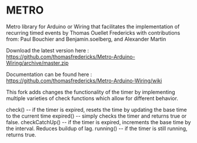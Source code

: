 METRO
=====================

Metro library for Arduino or Wiring that facilitates the implementation of recurring timed events
by Thomas Ouellet Fredericks
with contributions from: Paul Bouchier and Benjamin.soelberg, and Alexander Martin

Download the latest version here : https://github.com/thomasfredericks/Metro-Arduino-Wiring/archive/master.zip

Documentation can be found here : https://github.com/thomasfredericks/Metro-Arduino-Wiring/wiki

This fork adds changes the functionality of the timer by implementing multiple varieties of check functions which allow for different behavior.

check()	        -- if the timer is expired, resets the time by updating the base time to the current time
expired()	-- simply checks the timer and returns true or false.
checkCatchUp()  -- if the timer is expired, increments the base time by the interval. Reduces buildup of lag.
running()	-- if the timer is still running, returns true.